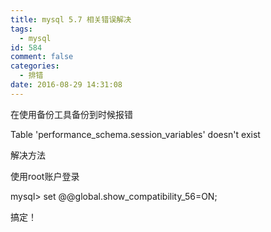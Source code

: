 ```yaml
---
title: mysql 5.7 相关错误解决
tags:
  - mysql
id: 584
comment: false
categories:
  - 排错
date: 2016-08-29 14:31:08
---
```


在使用备份工具备份到时候报错

Table 'performance_schema.session_variables' doesn't exist

解决方法

使用root账户登录

mysql&gt; set @@global.show_compatibility_56=ON;

搞定！